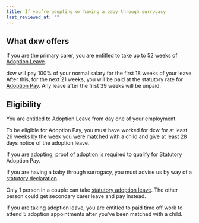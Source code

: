 ```yaml
---
title: If you’re adopting or having a baby through surrogacy
last_reviewed_at: ""
---
```

## What dxw offers

If you are the primary carer, you are entitled to take up to 52 weeks of [Adoption Leave](https://www.gov.uk/adoption-pay-leave). 

dxw will pay 100% of your normal salary for the first 18 weeks of your leave. After this, for the next 21 weeks, you will be paid at the statutory rate for [Adoption Pay](https://www.gov.uk/adoption-pay-leave/pay). Any leave after the first 39 weeks will be unpaid.

## Eligibility

You are entitled to Adoption Leave from day one of your employment.

To be eligible for Adoption Pay, you must have worked for dxw for at least 26 weeks by the week you were matched with a child and give at least 28 days notice of the adoption leave. 

If you are adopting, [proof of adoption](https://www.gov.uk/adoption-pay-leave/how-to-claim) is required to qualify for Statutory Adoption Pay.

If you are having a baby through surrogacy, you must advise us by way of a [statutory declaration](https://www.gov.uk/adoption-pay-leave/how-to-claim).

Only 1 person in a couple can take [statutory adoption leave](https://www.gov.uk/adoption-pay-leave/leave). The other person could get secondary carer leave and pay instead.

If you are taking adoption leave, you are entitled to paid time off work to attend 5 adoption appointments after you’ve been matched with a child.